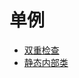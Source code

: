 # 单例
- [双重检查](../../../src/main/java/cool/zzy/demo/designpattern/creational/singleton/DoubleCheck.java)
- [静态内部类](../../../src/main/java/cool/zzy/demo/designpattern/creational/singleton/StaticInner.java)
